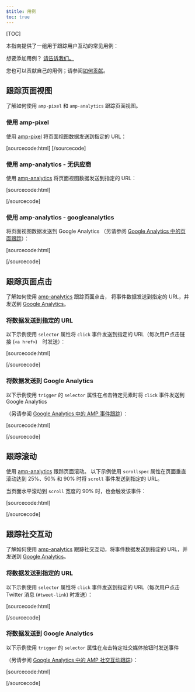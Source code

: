 ```yaml
---
$title: 用例
toc: true
---
```

[TOC]


本指南提供了一组用于跟踪用户互动的常见用例：

想要添加用例？
[请告诉我们。](https://github.com/ampproject/docs/issues/new)

您也可以贡献自己的用例；请参阅[如何贡献](https://www.ampproject.org/docs/support/contribute.html)。


## 跟踪页面视图

了解如何使用 `amp-pixel` 和 `amp-analytics` 跟踪页面视图。

### 使用 amp-pixel

使用
[amp-pixel](/docs/reference/amp-pixel.html) 将页面视图数据发送到指定的 URL：

[sourcecode:html]
<amp-pixel src="https://foo.com/pixel?"></amp-pixel>
[/sourcecode]

### 使用 amp-analytics - 无供应商

使用
[amp-analytics](/docs/reference/extended/amp-analytics.html) 将页面视图数据发送到指定的 URL：

[sourcecode:html]
<amp-analytics>
<script type="application/json">
{
  "requests": {
    "pageview": "https://example.com/analytics?url=${canonicalUrl}&title=${title}&acct=${account}"
  },
  "vars": {
    "account": "ABC123"
  },
  "triggers": {
    "trackPageview": {
      "on": "visible",
      "request": "pageview"
    }
  }
}
</script>
</amp-analytics>
[/sourcecode]

### 使用 amp-analytics - googleanalytics

将页面视图数据发送到 Google Analytics
（另请参阅 [Google Analytics 中的页面跟踪](https://developers.google.com/analytics/devguides/collection/amp-analytics/#page_tracking)）：

[sourcecode:html]
<amp-analytics type="googleanalytics" id="analytics1">
<script type="application/json">
{
  "vars": {
    "account": "UA-XXXXX-Y"  // Replace with your property ID.
  },
  "triggers": {
    "trackPageview": {  // Trigger names can be any string. trackPageview is not a required name.
      "on": "visible",
      "request": "pageview"
    }
  }
}
</script>
</amp-analytics>
[/sourcecode]

## 跟踪页面点击

了解如何使用
[amp-analytics](/docs/reference/extended/amp-analytics.html) 跟踪页面点击，
将事件数据发送到指定的 URL，并发送到
[Google Analytics](https://developers.google.com/analytics/devguides/collection/amp-analytics/)。

### 将数据发送到指定的 URL

以下示例使用 `selector` 属性将 `click` 事件发送到指定的 URL（每次用户点击链接 (`<a href>`)　时发送）：


[sourcecode:html]
<amp-analytics>
<script type="application/json">
{
  "requests": {
    "event": "https://example.com/analytics?eid=${eventId}&elab=${eventLabel}&acct=${account}"
  },
  "vars": {
    "account": "ABC123"
  },
  "triggers": {
    "trackAnchorClicks": {
      "on": "click",
      "selector": "a",
      "request": "event",
      "vars": {
        "eventId": "42",
        "eventLabel": "clicked on a link"
      }
    }
  }
}
</script>
</amp-analytics>
[/sourcecode]

### 将数据发送到 Google Analytics

以下示例使用 `trigger` 的 `selector` 属性在点击特定元素时将 `click` 事件发送到 Google Analytics

（另请参阅
[Google Analytics 中的 AMP 事件跟踪](https://developers.google.com/analytics/devguides/collection/amp-analytics/#event_tracking)）：

[sourcecode:html]
<amp-analytics type="googleanalytics" id="analytics3">
<script type="application/json">
{
  "vars": {
    "account": "UA-XXXXX-Y"  // Replace with your property ID.
  },
  "triggers": {
    "trackClickOnHeader" : {
      "on": "click",
      "selector": "#header",
      "request": "event",
      "vars": {
        "eventCategory": "ui-components",
        "eventAction": "header-click"
      }
    }
  }
}
</script>
</amp-analytics>
[/sourcecode]

## 跟踪滚动

使用 [amp-analytics](/docs/reference/extended/amp-analytics.html) 跟踪页面滚动。
以下示例使用 `scrollspec` 属性在页面垂直滚动达到 25%、50% 和 90% 时将 `scroll` 事件发送到指定的 URL。

当页面水平滚动到
`scroll` 宽度的 90% 时，也会触发该事件：

[sourcecode:html]
<amp-analytics>
<script type="application/json">
{
  "requests": {
    "event": "https://example.com/analytics?eid=${eventId}&elab=${eventLabel}&acct=${account}"
  },
  "vars": {
    "account": "ABC123"
  },
  "triggers": {
    "scrollPings": {
      "on": "scroll",
      "scrollSpec": {
        "verticalBoundaries": [25, 50, 90],
        "horizontalBoundaries": [90]
      }
    }
  }
}
</script>
</amp-analytics>
[/sourcecode]

## 跟踪社交互动

了解如何使用
[amp-analytics](/docs/reference/extended/amp-analytics.html) 跟踪社交互动，将事件数据发送到指定的 URL，并发送到
[Google Analytics](https://developers.google.com/analytics/devguides/collection/amp-analytics/)。


### 将数据发送到指定的 URL

以下示例使用 `selector` 属性将 `click` 事件发送到指定的 URL（每次用户点击 Twitter 消息 (`#tweet-link`) 时发送）：


[sourcecode:html]
<amp-analytics>
<script type="application/json">
{
  "requests": {
    "event": "https://example.com/analytics?eid=${eventId}&elab=${eventLabel}&acct=${account}"
  },
  "vars": {
    "account": "ABC123"
  },
  "triggers": {
    "trackClickOnTwitterLink": {
      "on": "click",
      "selector": "#tweet-link",
      "request": "event",
      "vars": {
        "eventId": "43",
        "eventLabel": "clicked on a tweet link"
      }
    }
  }
}
</script>
</amp-analytics>
[/sourcecode]

### 将数据发送到 Google Analytics

以下示例使用 `trigger` 的 `selector` 属性在点击特定社交媒体按钮时发送事件

（另请参阅
[Google Analytics 中的 AMP 社交互动跟踪](https://developers.google.com/analytics/devguides/collection/amp-analytics/#social_interactions)）：

[sourcecode:html]
<amp-analytics type="googleanalytics" id="analytics4">
<script type="application/json">
{
  "vars": {
    "account": "UA-XXXXX-Y" // Replace with your property ID.
  },
  "triggers": {
    "trackClickOnTwitterLink" : {
      "on": "click",
      "selector": "#tweet-link",
      "request": "social",
      "vars": {
          "socialNetwork": "twitter",
          "socialAction": "tweet",
          "socialTarget": "https://www.examplepetstore.com"
      }
    }
  }
}
</script>
</amp-analytics>
[/sourcecode]
